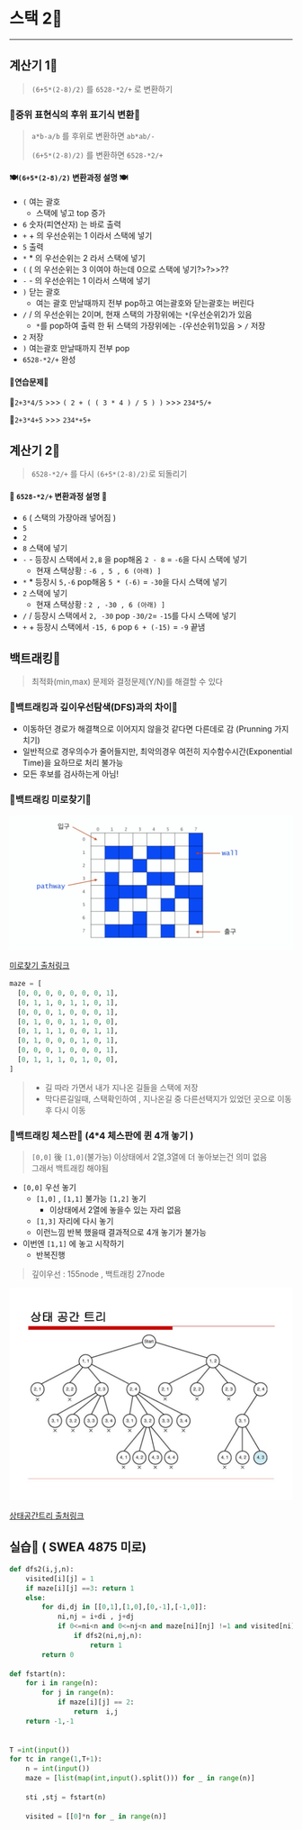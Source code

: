 # 스택 2🍱

---
## 계산기 1🦀
> `(6+5*(2-8)/2)` 를 `6528-*2/+` 로 변환하기

### 🍋중위 표현식의 후위 표기식 변환🍋
> `a*b-a/b` 를 후위로 변환하면 `ab*ab/-`
>
> `(6+5*(2-8)/2)` 를 변환하면 `6528-*2/+`

#### 🍽`(6+5*(2-8)/2)` 변환과정 설명 🍽
+ `(` 여는 괄호 
    + 스택에 넣고 top 증가
+ `6` 숫자(피연산자) 는 바로 출력
+ `+` + 의 우선순위는 1 이라서 스택에 넣기 
+ `5` 출력 
+ `*` * 의 우선순위는 2 라서 스택에 넣기
+ `(` ( 의 우선순위는 3 이여야 하는데 0으로 스택에 넣기?>?>>??
+ `-` - 의 우선순위는 1 이라서 스택에 넣기
+ `)` 닫는 괄호
    + 여는 괄호 만날때까지 전부 pop하고 여는괄호와 닫는괄호는 버린다
+ `/` / 의 우선순위는 2이며, 현재 스택의 가장위에는 `*`(우선순위2)가 있음
    + `*`를 pop하여 출력 한 뒤 스택의 가장위에는 `-`(우선순위1)있음 > `/` 저장
+ `2` 저장
+ `)` 여는괄호 만날때까지 전부 pop
+ `6528-*2/+` 완성
#### 🥄연습문제🥄
🍷`2+3*4/5` >>> `( 2 + ( ( 3 * 4 ) / 5 ) )` >>> `234*5/+`  

🍷`2+3*4+5` >>> `234*+5+`

## 계산기 2🦐
> `6528-*2/+` 를 다시 `(6+5*(2-8)/2)`로 되돌리기

#### 🍴 `6528-*2/+` 변환과정 설명 🍴
+ `6` ( 스택의 가장아래 넣어짐 )
+ `5`
+ `2`
+ `8` 스택에 넣기 
+ `-` - 등장시 스택에서 `2,8` 을 pop해옴 `2 - 8` = `-6`을 다시 스택에 넣기
    + 현재 스택상황 : `-6 , 5 , 6 (아래) ]`
+ `*` * 등장시 `5,-6` pop해옴 `5 * (-6)` = `-30`을 다시 스택에 넣기
+ `2` 스택에 넣기
    + 현재 스택상황 : `2 , -30 , 6 (아래) ]`
+ `/` / 등장시 스택에서 `2, -30` pop `-30/2`= `-15`를 다시 스택에 넣기
+ `+` + 등장시 스택에서 `-15, 6` pop `6 + (-15)` = `-9` 끝냄

## 백트래킹🦑
> 최적화(min,max) 문제와 결정문제(Y/N)를 해결할 수 있다 

### 🍐백트래킹과 깊이우선탐색(DFS)과의 차이🍐
+ 이동하던 경로가 해결책으로 이어지지 않을것 같다면 다른데로 감 (Prunning 가지치기)
+ 일반적으로 경우의수가 줄어들지만, 최악의경우 여전히 지수함수시간(Exponential Time)을 요하므로 처리 불가능
+ 모든 후보를 검사하는게 아님!
### 🍑백트래킹 미로찾기🍑
<img src="maze.png">

[미로찾기 출처링크](https://velog.io/@protect-me/%EC%95%8C%EA%B3%A0%EB%A6%AC%EC%A6%98-02-%EC%9E%AC%EA%B7%80%ED%95%A8%EC%88%982-JS)
```python
maze = [
  [0, 0, 0, 0, 0, 0, 0, 1],
  [0, 1, 1, 0, 1, 1, 0, 1],
  [0, 0, 0, 1, 0, 0, 0, 1],
  [0, 1, 0, 0, 1, 1, 0, 0],
  [0, 1, 1, 1, 0, 0, 1, 1],
  [0, 1, 0, 0, 0, 1, 0, 1],
  [0, 0, 0, 1, 0, 0, 0, 1],
  [0, 1, 1, 1, 0, 1, 0, 0],
]
```
> + 길 따라 가면서 내가 지나온 길들을 스택에 저장
> + 막다른길일때, 스택확인하여 , 지나온길 중 다른선택지가 있었던 곳으로 이동후 다시 이동

### 🍓백트래킹 체스판🍓 (4*4 체스판에 퀸 4개 놓기  )
> `[0,0]` 後 `[1,0]`(불가능) 이상태에서 2열,3열에 더 놓아보는건 의미 없음  
> 그래서 백트래킹 해야됨
+ `[0,0]` 우선 놓기
  + `[1,0]` , `[1,1]` 불가능 `[1,2]` 놓기
    + 이상태에서 2열에 놓을수 있는 자리 없음
  + `[1,3]` 자리에 다시 놓기
  + 이런느낌 반복 했을때 결과적으로 4개 놓기가 불가능
+ 이번엔 `[1,1]` 에 놓고 시작하기  
  + 반복진행
  
> 깊이우선 : 155node  , 백트래킹 27node

<img src="tree.png">

[상태공간트리 출처링크](https://velog.io/@sana0803/%EB%B0%B1%ED%8A%B8%EB%9E%98%ED%82%B9)

## 실습🦞 ( SWEA 4875 미로)
```python
def dfs2(i,j,n):
    visited[i][j] = 1
    if maze[i][j] ==3: return 1
    else:
        for di,dj in [[0,1],[1,0],[0,-1],[-1,0]]:
            ni,nj = i+di , j+dj
            if 0<=ni<n and 0<=nj<n and maze[ni][nj] !=1 and visited[ni][nj]==0:
                if dfs2(ni,nj,n):
                    return 1
        return 0

def fstart(n):
    for i in range(n):
        for j in range(n):
            if maze[i][j] == 2:
                return  i,j
    return -1,-1


T =int(input())
for tc in range(1,T+1):
    n = int(input())
    maze = [list(map(int,input().split())) for _ in range(n)]

    sti ,stj = fstart(n)

    visited = [[0]*n for _ in range(n)]
```


